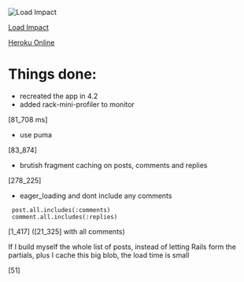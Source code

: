 ![Load Impact](https://www.dropbox.com/s/7j3aatpxqb6c6dk/loadimpact.tiff?dl=0)

[Load Impact](https://loadimpact.com/test/view/1821588)

[Heroku Online](infinite-meadow-8299.herokuapp.com)

# Things done:

- recreated the app in 4.2
- added rack-mini-profiler to monitor

[81_708 ms]

- use puma

[83_874]

- brutish fragment caching on posts, comments and replies

[278_225]

- eager_loading and dont include any comments

```
 post.all.includes(:comments)
 comment.all.includes(:replies)
```

[1_417] ([21_325] with all comments)

If I build myself the whole list of posts, instead of letting Rails form the partials, plus I cache this big blob, the load time is small

[51]


